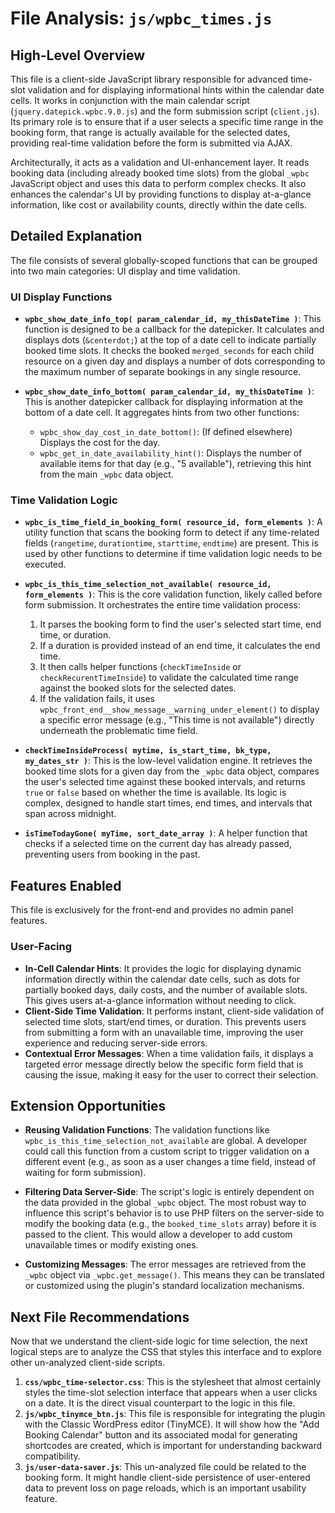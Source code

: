 # File Analysis: `js/wpbc_times.js`

## High-Level Overview

This file is a client-side JavaScript library responsible for advanced time-slot validation and for displaying informational hints within the calendar date cells. It works in conjunction with the main calendar script (`jquery.datepick.wpbc.9.0.js`) and the form submission script (`client.js`). Its primary role is to ensure that if a user selects a specific time range in the booking form, that range is actually available for the selected dates, providing real-time validation before the form is submitted via AJAX.

Architecturally, it acts as a validation and UI-enhancement layer. It reads booking data (including already booked time slots) from the global `_wpbc` JavaScript object and uses this data to perform complex checks. It also enhances the calendar's UI by providing functions to display at-a-glance information, like cost or availability counts, directly within the date cells.

## Detailed Explanation

The file consists of several globally-scoped functions that can be grouped into two main categories: UI display and time validation.

### UI Display Functions

-   **`wpbc_show_date_info_top( param_calendar_id, my_thisDateTime )`**: This function is designed to be a callback for the datepicker. It calculates and displays dots (`&centerdot;`) at the top of a date cell to indicate partially booked time slots. It checks the booked `merged_seconds` for each child resource on a given day and displays a number of dots corresponding to the maximum number of separate bookings in any single resource.

-   **`wpbc_show_date_info_bottom( param_calendar_id, my_thisDateTime )`**: This is another datepicker callback for displaying information at the bottom of a date cell. It aggregates hints from two other functions:
    -   `wpbc_show_day_cost_in_date_bottom()`: (If defined elsewhere) Displays the cost for the day.
    -   `wpbc_get_in_date_availability_hint()`: Displays the number of available items for that day (e.g., "5 available"), retrieving this hint from the main `_wpbc` data object.

### Time Validation Logic

-   **`wpbc_is_time_field_in_booking_form( resource_id, form_elements )`**: A utility function that scans the booking form to detect if any time-related fields (`rangetime`, `durationtime`, `starttime`, `endtime`) are present. This is used by other functions to determine if time validation logic needs to be executed.

-   **`wpbc_is_this_time_selection_not_available( resource_id, form_elements )`**: This is the core validation function, likely called before form submission. It orchestrates the entire time validation process:
    1.  It parses the booking form to find the user's selected start time, end time, or duration.
    2.  If a duration is provided instead of an end time, it calculates the end time.
    3.  It then calls helper functions (`checkTimeInside` or `checkRecurentTimeInside`) to validate the calculated time range against the booked slots for the selected dates.
    4.  If the validation fails, it uses `wpbc_front_end__show_message__warning_under_element()` to display a specific error message (e.g., "This time is not available") directly underneath the problematic time field.

-   **`checkTimeInsideProcess( mytime, is_start_time, bk_type, my_dates_str )`**: This is the low-level validation engine. It retrieves the booked time slots for a given day from the `_wpbc` data object, compares the user's selected time against these booked intervals, and returns `true` or `false` based on whether the time is available. Its logic is complex, designed to handle start times, end times, and intervals that span across midnight.

-   **`isTimeTodayGone( myTime, sort_date_array )`**: A helper function that checks if a selected time on the current day has already passed, preventing users from booking in the past.

## Features Enabled

This file is exclusively for the front-end and provides no admin panel features.

### User-Facing

-   **In-Cell Calendar Hints**: It provides the logic for displaying dynamic information directly within the calendar date cells, such as dots for partially booked days, daily costs, and the number of available slots. This gives users at-a-glance information without needing to click.
-   **Client-Side Time Validation**: It performs instant, client-side validation of selected time slots, start/end times, or duration. This prevents users from submitting a form with an unavailable time, improving the user experience and reducing server-side errors.
-   **Contextual Error Messages**: When a time validation fails, it displays a targeted error message directly below the specific form field that is causing the issue, making it easy for the user to correct their selection.

## Extension Opportunities

-   **Reusing Validation Functions**: The validation functions like `wpbc_is_this_time_selection_not_available` are global. A developer could call this function from a custom script to trigger validation on a different event (e.g., as soon as a user changes a time field, instead of waiting for form submission).

-   **Filtering Data Server-Side**: The script's logic is entirely dependent on the data provided in the global `_wpbc` object. The most robust way to influence this script's behavior is to use PHP filters on the server-side to modify the booking data (e.g., the `booked_time_slots` array) before it is passed to the client. This would allow a developer to add custom unavailable times or modify existing ones.

-   **Customizing Messages**: The error messages are retrieved from the `_wpbc` object via `_wpbc.get_message()`. This means they can be translated or customized using the plugin's standard localization mechanisms.

## Next File Recommendations

Now that we understand the client-side logic for time selection, the next logical steps are to analyze the CSS that styles this interface and to explore other un-analyzed client-side scripts.

1.  **`css/wpbc_time-selector.css`**: This is the stylesheet that almost certainly styles the time-slot selection interface that appears when a user clicks on a date. It is the direct visual counterpart to the logic in this file.
2.  **`js/wpbc_tinymce_btn.js`**: This file is responsible for integrating the plugin with the Classic WordPress editor (TinyMCE). It will show how the "Add Booking Calendar" button and its associated modal for generating shortcodes are created, which is important for understanding backward compatibility.
3.  **`js/user-data-saver.js`**: This un-analyzed file could be related to the booking form. It might handle client-side persistence of user-entered data to prevent loss on page reloads, which is an important usability feature.
